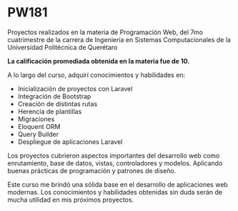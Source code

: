 # PW181
Proyectos realizados en la materia de Programación Web, del 7mo cuatrimestre de la carrera de Ingeniería en Sistemas Computacionales de la Universidad Politécnica de Querétaro

**La calificación promediada obtenida en la materia fue de 10.**

A lo largo del curso, adquirí conocimientos y habilidades en:

+ Inicialización de proyectos con Laravel
+ Integración de Bootstrap
+ Creación de distintas rutas
+ Herencia de plantillas
+ Migraciones
+ Eloquent ORM
+ Query Builder
+ Despliegue de aplicaciones Laravel


Los proyectos cubrieron aspectos importantes del desarrollo web como enrutamiento, base de datos, vistas, controladores y modelos. Aplicando buenas prácticas de programación y patrones de diseño.

Este curso me brindó una sólida base en el desarrollo de aplicaciones web modernas. Los conocimientos y habilidades obtenidas sin duda serán de mucha utilidad en mis próximos proyectos.
